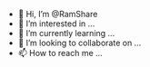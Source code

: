- 👋 Hi, I’m @RamShare
- 👀 I’m interested in ...
- 🌱 I’m currently learning ...
- 💞️ I’m looking to collaborate on ...
- 📫 How to reach me ...

<!---
RamShare/RamShare is a ✨ special ✨ repository because its `README.md` (this file) appears on your GitHub profile.
You can click the Preview link to take a look at your changes.
this is the first file
--->

